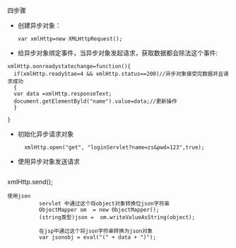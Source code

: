 四步骤

- 创建异步对象：

  ```
  var xmlHttp=new XMLHttpRequest();
  ```

-  给异步对象绑定事件，当异步对象发起请求，获取数据都会除法这个事件:

  ```
  xmlHttp.oonreadystatechange=function(){
  	if(xmlHttp.readyStae=4 && xmlHttp.status==200)//异步对象接受完数据并且请求成功
  	{
  	var data =xmlHttp.responseText;
  	document.getElementByld("name").value=data;//更新操作
  	}
  
  }
  ```

- 初始化异步请求对象

  ```
    xmlHttp.open("get", "loginServlet?name=zs&pwd=123",true);
  ```

- 使用异步对象发送请求

  ```
xmlHttp.send();
  ```
使用json
            servlet 中通过这个将object对象转换位json字符串
            ObjectMapper om  = new ObjectMapper();
            (string类型)json =  om.writeValueAsString(object);
            
            在jsp中通过这个将json字符串转换为json对象
            var jsonobj = eval("(" + data + ")");

